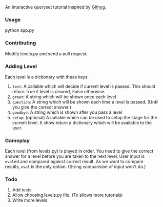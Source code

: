 An interactive queryset tutorial inspired by [Githug](https://github.com/Gazler/githug).

### Usage ###
python app.py

### Contributing ###
Modify levels.py and send a pull request.

### Adding Level ###
Each level is a dictionary with these keys.

1. `test`: A callable which will decide if current level is passed. This should return True if level is cleared, False otherwise.
2. `greet`: A string which will be shown once each level
3. `question`: A string which will be shown each time a level is passed. (Until you give the correct answer.)
4. `goodbye`: A string which is shown after you pass a level
5. `setup`: (optional) A callable which can be used to setup the stage for the current level. It show return a dictionary which will be available to the user.

### Gameplay ###
Each level (from levels.py) is played in order. You need to give the correct answer for a level before you are taken to the next level. User 
input is `eval`ed and compared against correct result. As we want to compare results, `eval` is the only option. (String comparision of input won't do.)

### Todo ###

1. Add tests
2. Allow choosing levels.py file. (To allows more tutorials)
3. Write more levels

